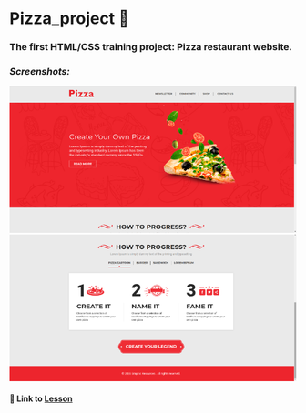 # Pizza_project :pizza:

### The first HTML/CSS training project: Pizza restaurant website.

### ***Screenshots:***
![](https://github.com/Marina-28/pizza_project/blob/master/image/Screenshot%20from%202022-01-16%2020-19-31%20(2).png)
![](https://github.com/Marina-28/pizza_project/blob/master/image/Screenshot%20from%202022-01-16%2020-19-40%20(1).png)
#### :orange_book: Link to [Lesson](https://www.youtube.com/watch?v=vd8qO3DCELo&t=1s)
